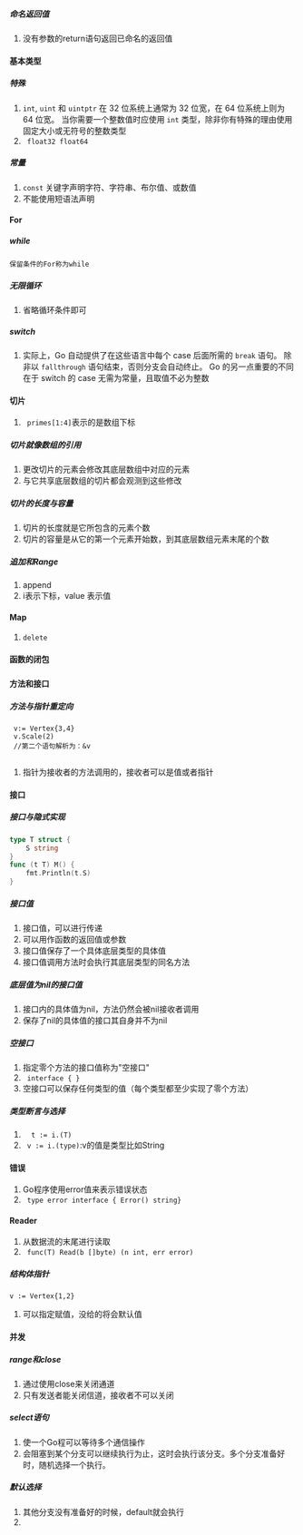 ##### 命名返回值
1. 没有参数的return语句返回已命名的返回值
#### 基本类型
##### 特殊
1. `int`, `uint` 和 `uintptr` 在 32 位系统上通常为 32 位宽，在 64 位系统上则为 64 位宽。 当你需要一个整数值时应使用 `int` 类型，除非你有特殊的理由使用固定大小或无符号的整数类型
2. ``` float32 float64```
##### 常量
1. ``` const ``` 关键字声明字符、字符串、布尔值、或数值
2. 不能使用短语法声明
#### For
##### while
```
保留条件的For称为while
```
##### 无限循环
1. 省略循环条件即可
##### switch
1. 实际上，Go 自动提供了在这些语言中每个 case 后面所需的 `break` 语句。 除非以 `fallthrough` 语句结束，否则分支会自动终止。 Go 的另一点重要的不同在于 switch 的 case 无需为常量，且取值不必为整数
#### 切片
1. ``` primes[1:4]```表示的是数组下标
##### 切片就像数组的引用
1. 更改切片的元素会修改其底层数组中对应的元素
2. 与它共享底层数组的切片都会观测到这些修改
##### 切片的长度与容量
1. 切片的长度就是它所包含的元素个数
2. 切片的容量是从它的第一个元素开始数，到其底层数组元素末尾的个数
##### 追加和Range
1. append
2. i表示下标，value 表示值
#### Map
1. ``` delete ```
#### 函数的闭包
#####
#### 方法和接口
##### 方法与指针重定向
```
 v:= Vertex{3,4}
 v.Scale(2)
 //第二个语句解析为：&v
 
```
1. 指针为接收者的方法调用的，接收者可以是值或者指针
#### 接口
##### 接口与隐式实现

```go
type T struct {
	S string
}
func (t T) M() {
	fmt.Println(t.S)
}
```

##### 接口值

1. 接口值，可以进行传递
2. 可以用作函数的返回值或参数
3. 接口值保存了一个具体底层类型的具体值
4. 接口值调用方法时会执行其底层类型的同名方法

##### 底层值为nil的接口值

1. 接口内的具体值为nil，方法仍然会被nil接收者调用
2. 保存了nil的具体值的接口其自身并不为nil

##### 空接口

1. 指定零个方法的接口值称为"空接口"
2. ``` interface { }```
3. 空接口可以保存任何类型的值（每个类型都至少实现了零个方法）

##### 类型断言与选择

1. ```  t := i.(T)```
2. ``` v := i.(type)```:v的值是类型比如String

#### 错误

1. Go程序使用error值来表示错误状态
2. ``` type error interface { Error() string}```

#### Reader

1. 从数据流的末尾进行读取
2. ``` func(T) Read(b []byte) (n int, err error)```
##### 结构体指针
```
v := Vertex{1,2}

```
1. 可以指定赋值，没给的将会默认值
#### 并发
##### range和close
1. 通过使用close来关闭通道
2. 只有发送者能关闭信道，接收者不可以关闭
##### select语句
1. 使一个Go程可以等待多个通信操作
2. 会阻塞到某个分支可以继续执行为止，这时会执行该分支。多个分支准备好时，随机选择一个执行。
##### 默认选择
1. 其他分支没有准备好的时候，default就会执行
2. 